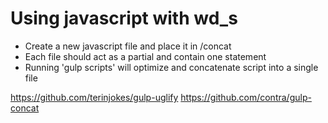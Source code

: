 # Using javascript with wd_s

- Create a new javascript file and place it in /concat
- Each file should act as a partial and contain one statement
- Running 'gulp scripts' will optimize and concatenate script into a single file

https://github.com/terinjokes/gulp-uglify
https://github.com/contra/gulp-concat